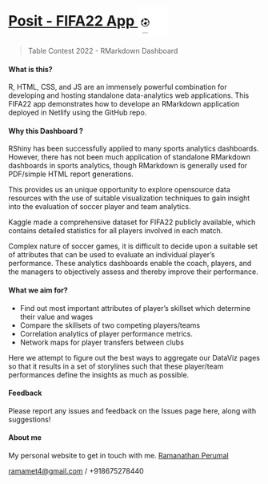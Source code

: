 # [Posit - FIFA22 App <img src="./images/logo3.gif" width="60" align="center" />](https://posit-fifa22.netlify.app/)

> Table Contest 2022 - RMarkdown Dashboard

#### What is this?
R, HTML, CSS, and JS are an immensely powerful combination for developing and hosting standalone data-analytics web applications. This FIFA22 app demonstrates how to develope an RMarkdown application deployed in Netlify using the GitHub repo.

#### Why this Dashboard ?

RShiny has been successfully applied to many sports analytics dashboards. However, there has not been much application of standalone RMarkdown dashboards in sports analytics, though RMarkdown is generally used for PDF/simple HTML report generations. 

This provides us an unique opportunity to explore opensource data resources with the use of suitable visualization techniques to gain insight into the evaluation of soccer player and team analytics.

Kaggle made a comprehensive dataset for FIFA22 publicly available, which contains detailed statistics for all players involved in each match. 

Complex nature of soccer games, it is difficult to decide upon a suitable set of attributes that can be used to evaluate an individual player’s performance. These analytics dashboards enable the coach, players, and the managers to objectively assess and thereby improve their performance. 

#### What we aim for?

 - Find out most important attributes of player’s skillset which determine their value and wages
 - Compare the skillsets of two competing players/teams
 - Correlation analytics of player performance metrics.
 - Network maps for player transfers between clubs
  
Here we attempt to figure out the best ways to aggregate our DataViz pages so that it results in a set of storylines such that these player/team performances define the insights as much as possible. 

#### Feedback
Please report any issues and feedback on the Issues page here, along with suggestions! 

#### About me
My personal website to get in touch with me.
[Ramanathan Perumal](https://multiscal.netlify.app/)

ramamet4@gmail.com / +918675278440